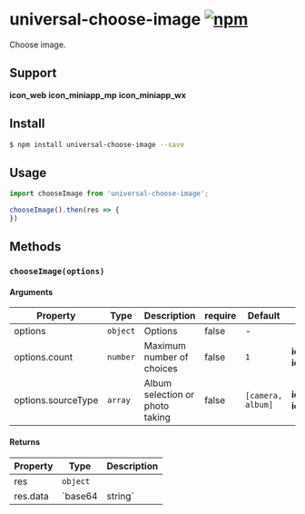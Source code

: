 # universal-choose-image [![npm](https://img.shields.io/npm/v/universal-choose-image.svg)](https://www.npmjs.com/package/universal-choose-image)

Choose image.


## Support
__icon_web__ __icon_miniapp_mp__ __icon_miniapp_wx__

## Install

```bash
$ npm install universal-choose-image --save
```

## Usage

```js
import chooseImage from 'universal-choose-image';

chooseImage().then(res => {
})
```

## Methods

### `chooseImage(options)`

#### Arguments
| Property           | Type     | Description                     | require | Default           | Supported |
| ------------------ | -------- | ------------------------------- | ------- | ----------------- | --------- |
| options            | `object` | Options                         | false   | -                 |           |
| options.count      | `number` | Maximum number of choices       | false   | `1`               | __icon_miniapp_mp__ __icon_miniapp_wx__      |
| options.sourceType | `array`  | Album selection or photo taking | false   | `[camera, album]` | __icon_miniapp_mp__ __icon_miniapp_wx__      |

#### Returns
| Property | Type              | Description                                 |
| -------- | ----------------- | ------------------------------------------- |
| res      | `object`          |                                             |
| res.data | `base64 | string` | Web for base64, mini app for the image path |
